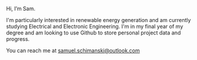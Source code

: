 Hi, I’m Sam.

I'm particularly interested in renewable energy generation and am currently studying Electrical and Electronic Engineering. I'm in my final year of my degree and am looking to use Github to store personal project data and progress.

You can reach me at samuel.schimanski@outlook.com

<!---
Sam-Schimanski/Sam-Schimanski is a ✨ special ✨ repository because its `README.md` (this file) appears on your GitHub profile.
You can click the Preview link to take a look at your changes.
--->
